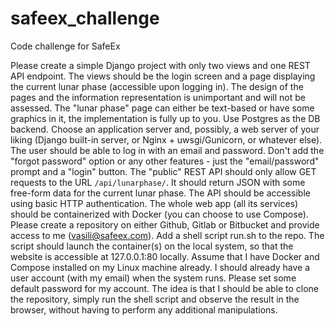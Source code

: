 # safeex_challenge
Code challenge for SafeEx

Please create a simple Django project with only two views and one REST API endpoint. The views should be the login screen and a page displaying the current lunar phase (accessible upon logging in).
The design of the pages and the information representation is unimportant and will not be assessed. The "lunar phase" page can either be text-based or have some graphics in it, the implementation is fully up to you.
Use Postgres as the DB backend. Choose an application server and, possibly, a web server of your liking (Django built-in server, or Nginx + uwsgi/Gunicorn, or whatever else).
The user should be able to log in with an email and password. Don't add the "forgot password" option or any other features - just the "email/password" prompt and a "login" button.
The "public" REST API should only allow GET requests to the URL `/api/lunarphase/`. It should return JSON with some free-form data for the current lunar phase. The API should be accessible using basic HTTP authentication.
The whole web app (all its services) should be containerized with Docker (you can choose to use Compose).
Please create a repository on either Github, Gitlab or Bitbucket and provide access to me (vasili@safeex.com).
Add a shell script run.sh to the repo. The script should launch the container(s) on the local system, so that the website is accessible at 127.0.0.1:80 locally. Assume that I have Docker and Compose installed on my Linux machine already.
I should already have a user account (with my email) when the system runs. Please set some default password for my account.
The idea is that I should be able to clone the repository, simply run the shell script and observe the result in the browser, without having to perform any additional manipulations.